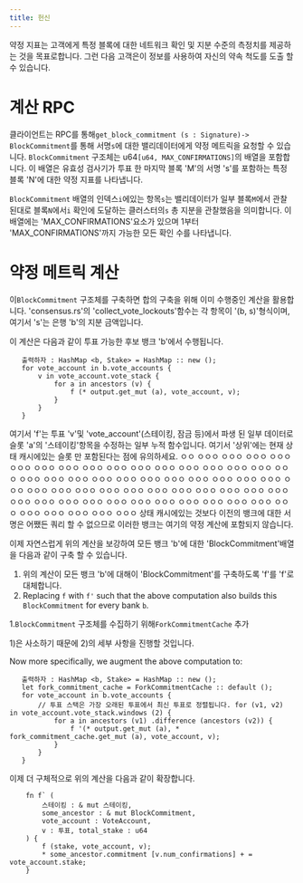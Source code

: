 ```yaml
---
title: 헌신
---
```


약정 지표는 고객에게 특정 블록에 대한 네트워크 확인 및 지분 수준의 측정치를 제공하는 것을 목표로합니다. 그런 다음 고객은이 정보를 사용하여 자신의 약속 척도를 도출 할 수 있습니다.

# 계산 RPC

클라이언트는 RPC를 통해`get_block_commitment (s : Signature)-> BlockCommitment`를 통해 서명`s`에 대한 밸리데이터에게 약정 메트릭을 요청할 수 있습니다. `BlockCommitment` 구조체는 u64`[u64, MAX_CONFIRMATIONS]`의 배열을 포함합니다. 이 배열은 유효성 검사기가 투표 한 마지막 블록 'M'의 서명 's'를 포함하는 특정 블록 'N'에 대한 약정 지표를 나타냅니다.

`BlockCommitment` 배열의 인덱스`i`에있는 항목`s`는 밸리데이터가 일부 블록`M`에서 관찰 된대로 블록`N`에서`i` 확인에 도달하는 클러스터의`s` 총 지분을 관찰했음을 의미합니다. 이 배열에는 'MAX_CONFIRMATIONS'요소가 있으며 1부터 'MAX_CONFIRMATIONS'까지 가능한 모든 확인 수를 나타냅니다.

# 약정 메트릭 계산

이`BlockCommitment` 구조체를 구축하면 합의 구축을 위해 이미 수행중인 계산을 활용합니다. 'consensus.rs'의 'collect_vote_lockouts'함수는 각 항목이 '(b, s)'형식이며, 여기서 's'는 은행 'b'의 지분 금액입니다.

이 계산은 다음과 같이 투표 가능한 후보 뱅크 'b'에서 수행됩니다.

```text
   출력하자 : HashMap <b, Stake> = HashMap :: new ();
   for vote_account in b.vote_accounts {
       v in vote_account.vote_stack {
           for a in ancestors (v) {
               f (* output.get_mut (a), vote_account, v);
           }
       }
   }
```

여기서 'f'는 투표 'v'및 'vote_account'(스테이킹, 잠금 등)에서 파생 된 일부 데이터로 슬롯 'a'의 '스테이킹'항목을 수정하는 일부 누적 함수입니다. 여기서 '상위'에는 현재 상태 캐시에있는 슬롯 만 포함된다는 점에 유의하세요. ㅇㅇ ㅇㅇㅇ ㅇㅇㅇ ㅇㅇㅇ ㅇㅇㅇ ㅇㅇㅇ ㅇㅇㅇ ㅇㅇㅇ ㅇㅇㅇ ㅇㅇㅇ ㅇㅇㅇ ㅇㅇㅇ ㅇㅇㅇ ㅇㅇㅇ ㅇㅇㅇ ㅇㅇㅇ ㅇㅇㅇ ㅇㅇㅇ ㅇㅇㅇ ㅇㅇㅇ ㅇㅇㅇ ㅇㅇㅇ ㅇㅇㅇ ㅇㅇㅇ ㅇㅇㅇ ㅇㅇㅇ ㅇㅇㅇ ㅇㅇㅇ ㅇㅇㅇ ㅇㅇㅇ ㅇㅇㅇ ㅇㅇㅇ ㅇㅇㅇ ㅇㅇㅇ ㅇㅇㅇ ㅇㅇㅇ ㅇㅇㅇ ㅇㅇㅇ ㅇㅇㅇ ㅇㅇㅇ ㅇㅇㅇ ㅇㅇㅇ ㅇㅇㅇ ㅇㅇㅇ ㅇㅇㅇ ㅇㅇㅇ ㅇㅇㅇ ㅇㅇㅇ ㅇㅇㅇ ㅇㅇㅇ ㅇㅇㅇ ㅇㅇㅇ ㅇㅇㅇ ㅇㅇㅇ ㅇㅇㅇ ㅇㅇㅇ ㅇㅇㅇ 상태 캐시에있는 것보다 이전의 뱅크에 대한 서명은 어쨌든 쿼리 할 수 ​​없으므로 이러한 뱅크는 여기의 약정 계산에 포함되지 않습니다.

이제 자연스럽게 위의 계산을 보강하여 모든 뱅크 'b'에 대한 'BlockCommitment'배열을 다음과 같이 구축 할 수 있습니다.

1. 위의 계산이 모든 뱅크 'b'에 대해이 'BlockCommitment'를 구축하도록 'f'를 'f'로 대체합니다.
2. Replacing `f` with `f'` such that the above computation also builds this `BlockCommitment` for every bank `b`.

1.`BlockCommitment` 구조체를 수집하기 위해`ForkCommitmentCache` 추가

1)은 사소하기 때문에 2)의 세부 사항을 진행할 것입니다.

Now more specifically, we augment the above computation to:

```text
   출력하자 : HashMap <b, Stake> = HashMap :: new ();
   let fork_commitment_cache = ForkCommitmentCache :: default ();
   for vote_account in b.vote_accounts {
       // 투표 스택은 가장 오래된 투표에서 최신 투표로 정렬됩니다. for (v1, v2) in vote_account.vote_stack.windows (2) {
           for a in ancestors (v1) .difference (ancestors (v2)) {
               f '(* output.get_mut (a), * fork_commitment_cache.get_mut (a), vote_account, v);
           }
       }
   }
```

이제 더 구체적으로 위의 계산을 다음과 같이 확장합니다.

```text
    fn f` (
        스테이킹 : & mut 스테이킹,
        some_ancestor : & mut BlockCommitment,
        vote_account : VoteAccount,
        v : 투표, total_stake : u64
    ) {
        f (stake, vote_account, v);
        * some_ancestor.commitment [v.num_confirmations] + = vote_account.stake;
    }
```
